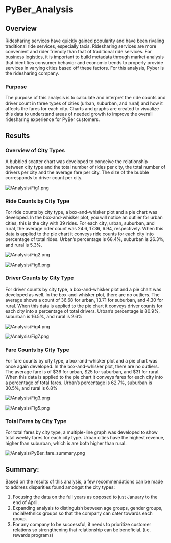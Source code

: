 # PyBer_Analysis
## Overview
Ridesharing services have quickly gained popularity and have been rivaling traditional ride services, especially taxis. Ridesharing services are more convenient and rider friendly than that of traditional ride services. For business logistics, it is important to build metadata through market analysis that identifies consumer behavior and economic trends to properly provide services in varying cities based off these factors. For this analysis, Pyber is the ridesharing company.

### Purpose
The purpose of this analysis is to calculate and interpret the ride counts and driver count in three types of cities (urban, suburban, and rural) and how it affects the fares for each city. Charts and graphs are created to visualize this data to understand areas of needed growth to improve the overall ridesharing experience for PyBer customers. 

## Results
### Overview of City Types
A bubbled scatter chart was developed to conceive the relationship between city type and the total number of rides per city, the total number of drivers per city and the average fare per city. The size of the bubble corresponds to driver count per city. 

![/Analysis/Fig1.png]( /Analysis/Fig1.png)

### Ride Counts by City Type
For ride counts by city type, a box-and-whisker plot and a pie chart was developed. In the box-and-whisker plot, you will notice an outlier for urban cities, this is the city with 39 rides. For each city, urban, suburban, and rural, the average rider count was 24.6, 17.36, 6.94, respectively. When this data is applied to the pie chart it conveys ride counts for each city into percentage of total rides. Urban’s percentage is 68.4%, suburban is 26.3%, and rural is 5.3%.

![/Analysis/Fig2.png]( /Analysis/Fig2.png)

![/Analysis/Fig6.png]( /Analysis/Fig6.png)

### Driver Counts by City Type
For driver counts by city type, a box-and-whisker plot and a pie chart was developed as well. In the box-and-whisker plot, there are no outliers. The average shows a count of 36.68 for urban, 13.71 for suburban, and 4.30 for rural. When this data is applied to the pie chart it conveys driver counts for each city into a percentage of total drivers. Urban’s percentage is 80.9%, suburban is 16.5%, and rural is 2.6%

![/Analysis/Fig4.png]( /Analysis/Fig4.png)

![/Analysis/Fig7.png]( /Analysis/Fig7.png)

### Fare Counts by City Type
For fare counts by city type, a box-and-whisker plot and a pie chart was once again developed. In the box-and-whisker plot, there are no outliers. The average fare is of $36 for urban, $25 for suburban, and $31 for rural. When this data is applied to the pie chart it conveys fares for each city into a percentage of total fares. Urban’s percentage is 62.7%, suburban is 30.5%, and rural is 6.8%

![/Analysis/Fig3.png]( /Analysis/Fig3.png)

![/Analysis/Fig5.png]( /Analysis/Fig5.png)

### Total Fares by City Type
For total fares by city type, a multiple-line graph was developed to show total weekly fares for each city type. Urban cities have the highest revenue, higher than suburban, which is are both higher than rural. 

![/Analysis/PyBer_fare_summary.png]( /Analysis/PyBer_fare_summary.png)






## Summary:
Based on the results of this analysis, a few recommendations can be made to address disparities found amongst the city types:

1. Focusing the data on the full years as opposed to just January to the end of April.
2. Expanding analysis to distinguish between age groups, gender groups, racial/ethnics groups so that the company can cater towards each group.
3. For any company to be successful, it needs to prioritize customer relations so strengthening that relationship can be beneficial. (i.e. rewards programs)
